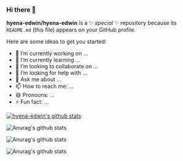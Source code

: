 ### Hi there 👋


**hyena-edwin/hyena-edwin** is a ✨ _special_ ✨ repository because its `README.md` (this file) appears on your GitHub profile.

Here are some ideas to get you started:

- 🔭 I’m currently working on ...
- 🌱 I’m currently learning ...
- 👯 I’m looking to collaborate on ...
- 🤔 I’m looking for help with ...
- 💬 Ask me about ...
- 📫 How to reach me: ...
- 😄 Pronouns: ...
- ⚡ Fun fact: ...


[![hyena-edwin's github stats](https://github-readme-stats.vercel.app/api?username=hyena-edwin)](https://github.com/anuraghazra/github-readme-stats)

![Anurag's github stats](https://github-readme-stats.vercel.app/api?username=hyena-edwin&hide=contribs,prs)

![Anurag's github stats](https://github-readme-stats.vercel.app/api?username=hyena-edwin&count_private=true)

![Anurag's github stats](https://github-readme-stats.vercel.app/api?username=hyena-edwin&show_icons=true)
